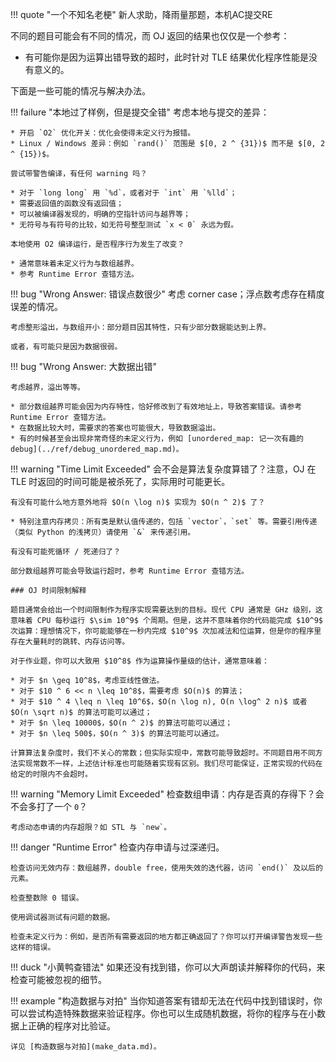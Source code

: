 !!! quote "一个不知名老梗"
    新人求助，降雨量那题，本机AC提交RE

不同的题目可能会有不同的情况，而 OJ 返回的结果也仅仅是一个参考：

* 有可能你是因为运算出错导致的超时，此时针对 TLE 结果优化程序性能是没有意义的。

下面是一些可能的情况与解决办法。

!!! failure "本地过了样例，但是提交全错"
    考虑本地与提交的差异：

    * 开启 `O2` 优化开关：优化会使得未定义行为报错。
    * Linux / Windows 差异：例如 `rand()` 范围是 $[0, 2 ^ {31})$ 而不是 $[0, 2 ^ {15})$。

    尝试带警告编译，有任何 warning 吗？

    * 对于 `long long` 用 `%d`，或者对于 `int` 用 `%lld`；
    * 需要返回值的函数没有返回值；
    * 可以被编译器发现的，明确的空指针访问与越界等；
    * 无符号与有符号的比较，如无符号整型测试 `x < 0` 永远为假。 

    本地使用 O2 编译运行，是否程序行为发生了改变？

    * 通常意味着未定义行为与数组越界。
    * 参考 Runtime Error 查错方法。

!!! bug "Wrong Answer: 错误点数很少"
    考虑 corner case；浮点数考虑存在精度误差的情况。
    
    考虑整形溢出，与数组开小：部分题目因其特性，只有少部分数据能达到上界。

    或者，有可能只是因为数据很弱。


!!! bug "Wrong Answer: 大数据出错"

    考虑越界，溢出等等。

    * 部分数组越界可能会因为内存特性，恰好修改到了有效地址上，导致答案错误。请参考 Runtime Error 查错方法。
    * 在数据比较大时，需要求的答案也可能很大，导致数据溢出。
    * 有的时候甚至会出现非常奇怪的未定义行为，例如 [unordered_map: 记一次有趣的 debug](../ref/debug_unordered_map.md)。

!!! warning "Time Limit Exceeded"
    会不会是算法复杂度算错了？注意，OJ 在 TLE 时返回的时间可能是被杀死了，实际用时可能更长。
    
    有没有可能什么地方意外地将 $O(n \log n)$ 实现为 $O(n ^ 2)$ 了？
    
    * 特别注意内存拷贝：所有类是默认值传递的，包括 `vector`，`set` 等。需要引用传递（类似 Python 的浅拷贝）请使用 `&` 来传递引用。
    
    有没有可能死循环 / 死递归了？
    
    部分数组越界可能会导致运行超时，参考 Runtime Error 查错方法。

    ### OJ 时间限制解释
    
    题目通常会给出一个时间限制作为程序实现需要达到的目标。现代 CPU 通常是 GHz 级别，这意味着 CPU 每秒运行 $\sim 10^9$ 个周期。但是，这并不意味着你的代码能完成 $10^9$ 次运算：理想情况下，你可能能够在一秒内完成 $10^9$ 次加减法和位运算，但是你的程序里存在大量耗时的跳转、内存访问等。
        
    对于作业题，你可以大致用 $10^8$ 作为运算操作量级的估计，通常意味着：

    * 对于 $n \geq 10^8$，考虑亚线性做法。
    * 对于 $10 ^ 6 << n \leq 10^8$，需要考虑 $O(n)$ 的算法；
    * 对于 $10 ^ 4 \leq n \leq 10^6$，$O(n \log n), O(n \log^ 2 n)$ 或者 $O(n \sqrt n)$ 的算法可能可以通过；
    * 对于 $n \leq 10000$，$O(n ^ 2)$ 的算法可能可以通过；
    * 对于 $n \leq 500$，$O(n ^ 3)$ 的算法可能可以通过。

    计算算法复杂度时，我们不关心的常数；但实际实现中，常数可能导致超时。不同题目用不同方法实现常数不一样，上述估计标准也可能随着实现有区别。我们尽可能保证，正常实现的代码在给定的时限内不会超时。

!!! warning "Memory Limit Exceeded"
    检查数组申请：内存是否真的存得下？会不会多打了一个 `0`？
    
    考虑动态申请的内存超限？如 STL 与 `new`。

!!! danger "Runtime Error"
    检查内存申请与过深递归。

    检查访问无效内存：数组越界，double free，使用失效的迭代器，访问 `end()` 及以后的元素。

    检查整数除 0 错误。

    使用调试器测试有问题的数据。

    检查未定义行为：例如，是否所有需要返回的地方都正确返回了？你可以打开编译警告发现一些这样的错误。

!!! duck "小黄鸭查错法"
    如果还没有找到错，你可以大声朗读并解释你的代码，来检查可能被忽视的细节。

!!! example "构造数据与对拍"
    当你知道答案有错却无法在代码中找到错误时，你可以尝试构造特殊数据来验证程序。你也可以生成随机数据，将你的程序与在小数据上正确的程序对比验证。

    详见 [构造数据与对拍](make_data.md)。